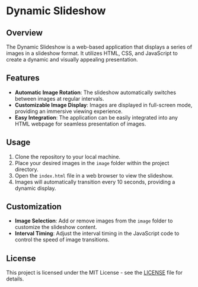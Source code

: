 # Dynamic Slideshow

## Overview
The Dynamic Slideshow is a web-based application that displays a series of images in a slideshow format. It utilizes HTML, CSS, and JavaScript to create a dynamic and visually appealing presentation.

## Features
- **Automatic Image Rotation**: The slideshow automatically switches between images at regular intervals.
- **Customizable Image Display**: Images are displayed in full-screen mode, providing an immersive viewing experience.
- **Easy Integration**: The application can be easily integrated into any HTML webpage for seamless presentation of images.

## Usage
1. Clone the repository to your local machine.
2. Place your desired images in the `image` folder within the project directory.
3. Open the `index.html` file in a web browser to view the slideshow.
4. Images will automatically transition every 10 seconds, providing a dynamic display.

## Customization
- **Image Selection**: Add or remove images from the `image` folder to customize the slideshow content.
- **Interval Timing**: Adjust the interval timing in the JavaScript code to control the speed of image transitions.

## License
This project is licensed under the MIT License - see the [LICENSE](LICENSE) file for details.
